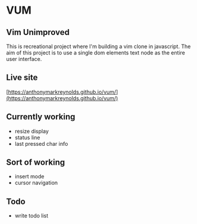 # VUM
## Vim Unimproved
This is recreational project where I'm building a vim clone in javascript. The aim of this project is to use a single dom elements text node as the entire user interface.

## Live site
[https://anthonymarkreynolds.github.io/vum/](https://anthonymarkreynolds.github.io/vum/)

## Currently working
- resize display
- status line
- last pressed char info

## Sort of working
- insert mode
- cursor navigation

## Todo
- write todo list
